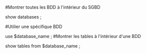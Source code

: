 #Montrer toutes les BDD à l'intérieur du SGBD

show databases ;

#Utilier une spécifique BDD

use $database_name ;
#Montrer les tables à l'intérieur d'une BDD

show tables from $database_name ;
